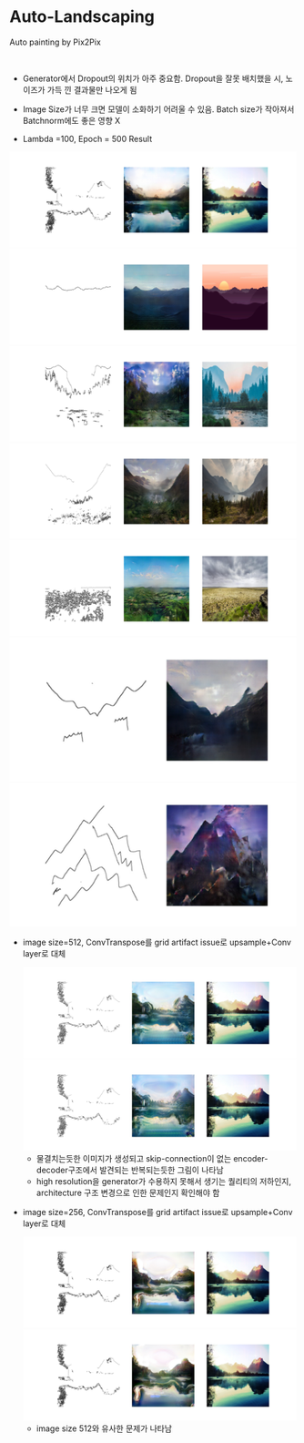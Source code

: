 # Auto-Landscaping

Auto painting by Pix2Pix

<br/>

* Generator에서 Dropout의 위치가 아주 중요함. Dropout을 잘못 배치했을 시, 노이즈가 가득 낀 결과물만 나오게 됨

* Image Size가 너무 크면 모델이 소화하기 어려울 수 있음. Batch size가 작아져서 Batchnorm에도 좋은 영향 X



* Lambda =100, Epoch = 500 Result

  

<img src="images/0.jpg" />

<img src="images/7.jpg" />

<img src="images/15.jpg" />

<img src="images/16.jpg" />

<img src="images/21.jpg" />

<img src="images/test5.jpg" />

<img src="images/test6.jpg" />

* image size=512, ConvTranspose를 grid artifact issue로 upsample+Conv layer로 대체

  <img src="images/512_0.jpg" />

  <img src="images/512_1.jpg" />

  - 물결치는듯한 이미지가 생성되고 skip-connection이 없는 encoder-decoder구조에서 발견되는 반복되는듯한 그림이 나타남
  - high resolution을 generator가 수용하지 못해서 생기는 퀄리티의 저하인지, architecture 구조 변경으로 인한 문제인지 확인해야 함



* image size=256, ConvTranspose를 grid artifact issue로 upsample+Conv layer로 대체

  <img src="images/256_0.jpg" />

  <img src="images/256_1.jpg" />

  - image size 512와 유사한 문제가 나타남

    


